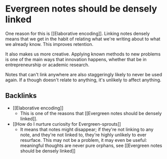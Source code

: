 # Evergreen notes should be densely linked
One reason for this is [[Elaborative encoding]]. Linking notes densely means that we get in the habit of relating what we're writing about to what we already know. This improves retention.

It also makes us more creative. Applying known methods to new problems is one of the main ways that innovation happens, whether that be in entrepreneurship or academic research.

Notes that can't link anywhere are also staggeringly likely to never be used again. If a though doesn't relate to anything, it's unlikely to affect anything.

## Backlinks
* [[Elaborative encoding]]
	* This is one of the reasons that [[Evergreen notes should be densely linked]].
* [[How do I nurture curiosity for Evergreen-sprouts]]
	* It means that notes might disappear; if they're not linking to any note, and they're not linked to, they're highly unlikely to ever resurface. This may not be a problem, it may even be useful: meaningful thoughts are never pure orphans, see [[Evergreen notes should be densely linked]]

<!-- #Life -->

<!-- {BearID:C08142A6-2A1D-47F5-93E4-B80F75E3EACE-15756-000013035D42516E} -->
